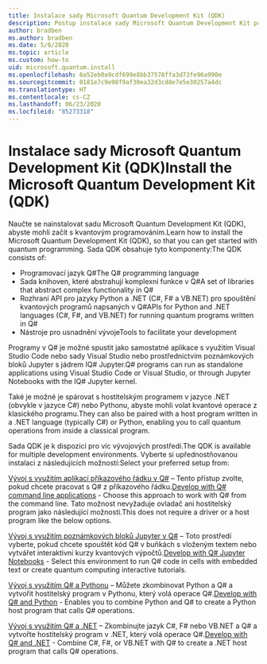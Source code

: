```yaml
---
title: Instalace sady Microsoft Quantum Development Kit (QDK)
description: Postup instalace sady Microsoft Quantum Development Kit pro různá prostředí
author: bradben
ms.author: bradben
ms.date: 5/8/2020
ms.topic: article
ms.custom: how-to
uid: microsoft.quantum.install
ms.openlocfilehash: 6a52eb0a9cdf699e8bb37578ffa3d73fe96a990e
ms.sourcegitcommit: 0181e7c9e98f9af30ea32d3cd8e7e5e30257a4dc
ms.translationtype: HT
ms.contentlocale: cs-CZ
ms.lasthandoff: 06/23/2020
ms.locfileid: "85273318"
---
```

# <a name="install-the-microsoft-quantum-development-kit-qdk"></a><span data-ttu-id="67ec8-103">Instalace sady Microsoft Quantum Development Kit (QDK)</span><span class="sxs-lookup"><span data-stu-id="67ec8-103">Install the Microsoft Quantum Development Kit (QDK)</span></span>

<span data-ttu-id="67ec8-104">Naučte se nainstalovat sadu Microsoft Quantum Development Kit (QDK), abyste mohli začít s kvantovým programováním.</span><span class="sxs-lookup"><span data-stu-id="67ec8-104">Learn how to install the Microsoft Quantum Development Kit (QDK), so that you can get started with quantum programming.</span></span> <span data-ttu-id="67ec8-105">Sada QDK obsahuje tyto komponenty:</span><span class="sxs-lookup"><span data-stu-id="67ec8-105">The QDK consists of:</span></span>

- <span data-ttu-id="67ec8-106">Programovací jazyk Q#</span><span class="sxs-lookup"><span data-stu-id="67ec8-106">The Q# programming language</span></span>
- <span data-ttu-id="67ec8-107">Sada knihoven, které abstrahují komplexní funkce v Q#</span><span class="sxs-lookup"><span data-stu-id="67ec8-107">A set of libraries that abstract complex functionality in Q#</span></span>
- <span data-ttu-id="67ec8-108">Rozhraní API pro jazyky Python a .NET (C#, F# a VB.NET) pro spouštění kvantových programů napsaných v Q#</span><span class="sxs-lookup"><span data-stu-id="67ec8-108">APIs for Python and .NET languages (C#, F#, and VB.NET) for running quantum programs written in Q#</span></span>
- <span data-ttu-id="67ec8-109">Nástroje pro usnadnění vývoje</span><span class="sxs-lookup"><span data-stu-id="67ec8-109">Tools to facilitate your development</span></span>

<span data-ttu-id="67ec8-110">Programy v Q# je možné spustit jako samostatné aplikace s využitím Visual Studio Code nebo sady Visual Studio nebo prostřednictvím poznámkových bloků Jupyter s jádrem IQ# Jupyter.</span><span class="sxs-lookup"><span data-stu-id="67ec8-110">Q# programs can run as standalone applications using Visual Studio Code or Visual Studio, or through Jupyter Notebooks with the IQ# Jupyter kernel.</span></span>

<span data-ttu-id="67ec8-111">Také je možné je spárovat s hostitelským programem v jazyce .NET (obvykle v jazyce C#) nebo Pythonu, abyste mohli volat kvantové operace z klasického programu.</span><span class="sxs-lookup"><span data-stu-id="67ec8-111">They can also be paired with a host program written in a .NET language (typically C#) or Python, enabling you to call quantum operations from inside a classical program.</span></span>

<span data-ttu-id="67ec8-112">Sada QDK je k dispozici pro víc vývojových prostředí.</span><span class="sxs-lookup"><span data-stu-id="67ec8-112">The QDK is available for multiple development environments.</span></span> <span data-ttu-id="67ec8-113">Vyberte si upřednostňovanou instalaci z následujících možností:</span><span class="sxs-lookup"><span data-stu-id="67ec8-113">Select your preferred setup from:</span></span>

<span data-ttu-id="67ec8-114">[Vývoj s využitím aplikací příkazového řádku v Q#](xref:microsoft.quantum.install.standalone) – Tento přístup zvolte, pokud chcete pracovat s Q# z příkazového řádku.</span><span class="sxs-lookup"><span data-stu-id="67ec8-114">[Develop with Q# command line applications](xref:microsoft.quantum.install.standalone) - Choose this approach to work with Q# from the command line.</span></span> <span data-ttu-id="67ec8-115">Tato možnost nevyžaduje ovladač ani hostitelský program jako následující možnosti.</span><span class="sxs-lookup"><span data-stu-id="67ec8-115">This does not require a driver or a host program like the below options.</span></span>

<span data-ttu-id="67ec8-116">[Vývoj s využitím poznámkových bloků Jupyter v Q#](xref:microsoft.quantum.install.jupyter) – Toto prostředí vyberte, pokud chcete spouštět kód Q# v buňkách s vloženým textem nebo vytvářet interaktivní kurzy kvantových výpočtů.</span><span class="sxs-lookup"><span data-stu-id="67ec8-116">[Develop with Q# Jupyter Notebooks](xref:microsoft.quantum.install.jupyter) - Select this environment to run Q# code in cells with embedded text or create quantum computing interactive tutorials.</span></span> 

<span data-ttu-id="67ec8-117">[Vývoj s využitím Q# a Pythonu](xref:microsoft.quantum.install.python) – Můžete zkombinovat Python a Q# a vytvořit hostitelský program v Pythonu, který volá operace Q#.</span><span class="sxs-lookup"><span data-stu-id="67ec8-117">[Develop with Q# and Python](xref:microsoft.quantum.install.python) - Enables you to combine Python and Q# to create a Python host program that calls Q# operations.</span></span>

<span data-ttu-id="67ec8-118">[Vývoj s využitím Q# a .NET](xref:microsoft.quantum.install.cs) – Zkombinujte jazyk C#, F# nebo VB.NET a Q# a vytvořte hostitelský program v .NET, který volá operace Q#.</span><span class="sxs-lookup"><span data-stu-id="67ec8-118">[Develop with Q# and .NET](xref:microsoft.quantum.install.cs) - Combine C#, F#, or VB.NET with Q# to create a .NET host program that calls Q# operations.</span></span>
